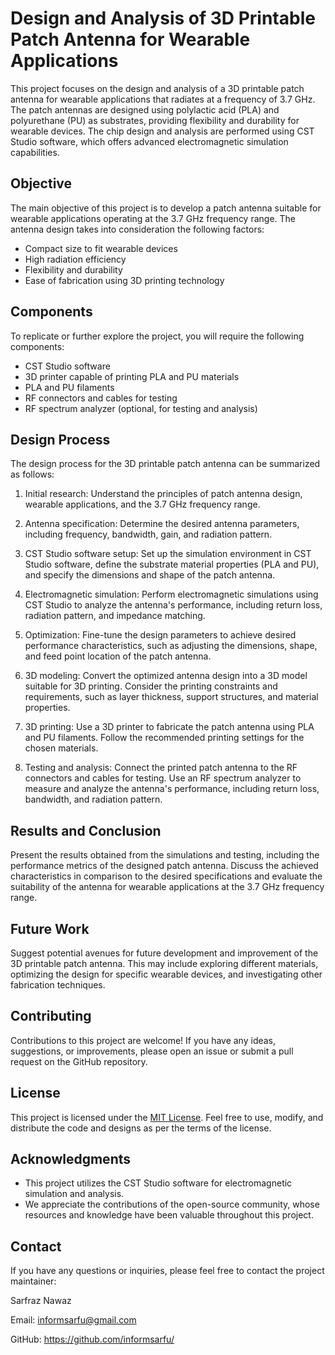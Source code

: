 # Design and Analysis of 3D Printable Patch Antenna for Wearable Applications

This project focuses on the design and analysis of a 3D printable patch antenna for wearable applications that radiates at a frequency of 3.7 GHz. The patch antennas are designed using polylactic acid (PLA) and polyurethane (PU) as substrates, providing flexibility and durability for wearable devices. The chip design and analysis are performed using CST Studio software, which offers advanced electromagnetic simulation capabilities.

## Objective

The main objective of this project is to develop a patch antenna suitable for wearable applications operating at the 3.7 GHz frequency range. The antenna design takes into consideration the following factors:

- Compact size to fit wearable devices
- High radiation efficiency
- Flexibility and durability
- Ease of fabrication using 3D printing technology

## Components

To replicate or further explore the project, you will require the following components:

- CST Studio software
- 3D printer capable of printing PLA and PU materials
- PLA and PU filaments
- RF connectors and cables for testing
- RF spectrum analyzer (optional, for testing and analysis)

## Design Process

The design process for the 3D printable patch antenna can be summarized as follows:

1. Initial research: Understand the principles of patch antenna design, wearable applications, and the 3.7 GHz frequency range.

2. Antenna specification: Determine the desired antenna parameters, including frequency, bandwidth, gain, and radiation pattern.

3. CST Studio software setup: Set up the simulation environment in CST Studio software, define the substrate material properties (PLA and PU), and specify the dimensions and shape of the patch antenna.

4. Electromagnetic simulation: Perform electromagnetic simulations using CST Studio to analyze the antenna's performance, including return loss, radiation pattern, and impedance matching.

5. Optimization: Fine-tune the design parameters to achieve desired performance characteristics, such as adjusting the dimensions, shape, and feed point location of the patch antenna.

6. 3D modeling: Convert the optimized antenna design into a 3D model suitable for 3D printing. Consider the printing constraints and requirements, such as layer thickness, support structures, and material properties.

7. 3D printing: Use a 3D printer to fabricate the patch antenna using PLA and PU filaments. Follow the recommended printing settings for the chosen materials.

8. Testing and analysis: Connect the printed patch antenna to the RF connectors and cables for testing. Use an RF spectrum analyzer to measure and analyze the antenna's performance, including return loss, bandwidth, and radiation pattern.

## Results and Conclusion

Present the results obtained from the simulations and testing, including the performance metrics of the designed patch antenna. Discuss the achieved characteristics in comparison to the desired specifications and evaluate the suitability of the antenna for wearable applications at the 3.7 GHz frequency range.

## Future Work

Suggest potential avenues for future development and improvement of the 3D printable patch antenna. This may include exploring different materials, optimizing the design for specific wearable devices, and investigating other fabrication techniques.

## Contributing

Contributions to this project are welcome! If you have any ideas, suggestions, or improvements, please open an issue or submit a pull request on the GitHub repository.

## License

This project is licensed under the [MIT License](LICENSE). Feel free to use, modify, and distribute the code and designs as per the terms of the license.

## Acknowledgments

- This project utilizes the CST Studio software for electromagnetic simulation and analysis.
- We appreciate the contributions of the open-source community, whose resources and knowledge have been valuable throughout this project.

## Contact

If you have any questions or inquiries, please feel free to contact the project maintainer:

Sarfraz Nawaz

Email: informsarfu@gmail.com

GitHub: https://github.com/informsarfu/
